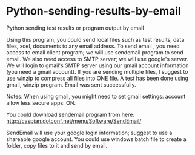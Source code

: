 # Python-sending-results-by-email
Python sending test results or program output by email

Using this program, you could send local files such as test results, data files, xcel, documents to any email address.
To send email , you need access to email client program; we will use sendemail program to send email.
We also need access to SMTP server; we will use google's server.
We will login to gmail's SMTP server using our gmail account information (you need a gmail account).
If you are sending multiple files, I suggest to use winzip to compress all files into ONE file.
A test has been done using gmail, winzip program. Email was sent successfully.

Notes: 
When using gmail, you might need to set gmail settings:  account allow less secure apps: ON.

You could download sendemail program from here:
http://caspian.dotconf.net/menu/Software/SendEmail/

SendEmail will use your google login information; suggest to use a shareable google account.
You could use windows batch file to create a folder, copy files to it and send by email.
